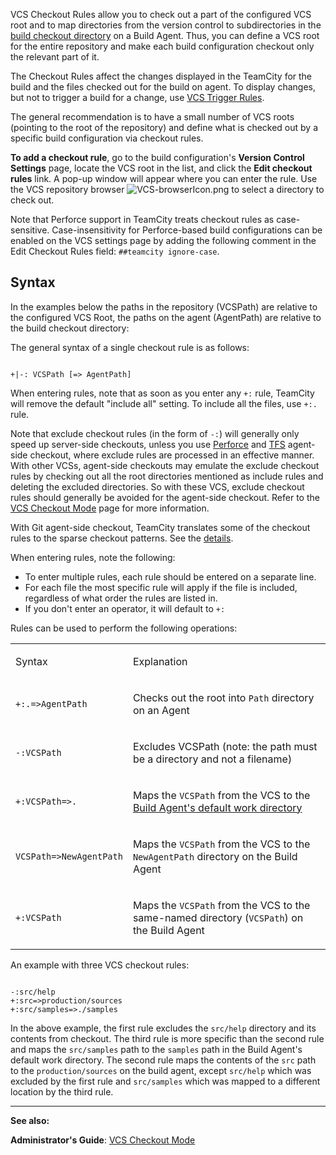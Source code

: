 [//]: # (title: VCS Checkout Rules)
[//]: # (auxiliary-id: VCS Checkout Rules)
VCS Checkout Rules allow you to check out a part of the configured VCS root and to map directories from the version control to subdirectories in the [build checkout directory](build-checkout-directory.md) on a Build Agent. Thus, you can define a VCS root for the entire repository and make each build configuration checkout only the relevant part of it.

The Checkout Rules affect the changes displayed in the TeamCity for the build and the files checked out for the build on agent. To display changes, but not to trigger a build for a change, use [VCS Trigger Rules](configuring-vcs-triggers.md).

The general recommendation is to have a small number of VCS roots (pointing to the root of the repository) and define what is checked out by a specific build configuration via checkout rules.

__To add a checkout rule__, go to the build configuration's __Version Control Settings__ page, locate the VCS root in the list, and click the __Edit checkout rules__ link. A pop\-up window will appear where you can enter the rule. Use the VCS repository browser ![VCS-browserIcon.png](VCS-browserIcon.png) to select a directory to check out.


<chunk include-id="note-perforce-vcs">

Note that Perforce support in TeamCity treats checkout rules as case-sensitive. Case-insensitivity for Perforce-based build configurations can be enabled on the VCS settings page by adding the following comment in the Edit Checkout Rules field: `##teamcity ignore-case`.

</chunk>

## Syntax

In the examples below the paths in the repository (VCSPath) are relative to the configured VCS Root, the paths on the agent (AgentPath) are relative to the build checkout directory:

The general syntax of a single checkout rule is as follows:


```Shell

+|-: VCSPath [=> AgentPath]

```

<include src="branch-filter.md" include-id="OR-syntax-tip"/>


<note>

When entering rules, note that as soon as you enter any `+:` rule, TeamCity will remove the default "include all" setting. To include all the files, use `+:.` rule.
</note>

<note>

Note that exclude checkout rules (in the form of `-:`) will generally only speed up server\-side checkouts, unless you use [Perforce](perforce.md) and [TFS](team-foundation-server.md) agent\-side checkout, where exclude rules are processed in an effective manner. With other VCSs, agent\-side checkouts may emulate the exclude checkout rules by checking out all the root directories mentioned as include rules and deleting the excluded directories. So with these VCS, exclude checkout rules should generally be avoided for the agent\-side checkout. Refer to the [VCS Checkout Mode](vcs-checkout-mode.md) page for more information.   

With Git agent\-side checkout, TeamCity translates some of the checkout rules to the sparse checkout patterns. See the [details](git.md).
</note>


When entering rules, note the following:
* To enter multiple rules, each rule should be entered on a separate line.
* For each file the most specific rule will apply if the file is included, regardless of what order the rules are listed in.
* If you don't enter an operator, it will default to `+:`

Rules can be used to perform the following operations:

<table><tr>

<td>

Syntax


</td>

<td>

Explanation


</td></tr><tr>

<td>

`+:.=>AgentPath`


</td>

<td>

Checks out the root into `Path` directory on an Agent


</td></tr><tr>

<td>

`-:VCSPath`


</td>

<td>

Excludes VCSPath (note: the path must be a directory and not a filename)


</td></tr><tr>

<td>

`+:VCSPath=>.`


</td>

<td>

Maps the `VCSPath` from the VCS to the [Build Agent's default work directory](agent-work-directory.md)


</td></tr><tr>

<td>

`VCSPath=>NewAgentPath`


</td>

<td>

Maps the `VCSPath` from the VCS to the `NewAgentPath` directory on the Build Agent


</td></tr><tr>

<td>

`+:VCSPath`


</td>

<td>

Maps the `VCSPath` from the VCS to the same\-named directory (`VCSPath`) on the Build Agent


</td></tr></table>

An example with three VCS checkout rules:


```Shell

-:src/help
+:src=>production/sources
+:src/samples=>./samples
```



In the above example, the first rule excludes the `src/help` directory and its contents from checkout. The third rule is more specific than the second rule and maps the `src/samples` path to the `samples` path in the Build Agent's default work directory. The second rule maps the contents of the `src` path to the `production/sources` on the build agent, except `src/help` which was excluded by the first rule and `src/samples` which was mapped to a different location by the third rule.



 __  __

__See also:__


__Administrator's Guide__: [VCS Checkout Mode](vcs-checkout-mode.md)
